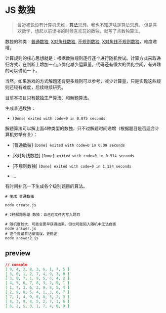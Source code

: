 # JS 数独

> 最近被说没有计算机思维，[算法](https://github.com/f2e-awesome/knowledge#%E7%AE%97%E6%B3%95)思想，我也不知道啥是算法思想。
> 但是喜欢数学，想起以前读书的时候喜欢玩的数独，就写了点数独算法。

数独的种类：[普通数独](http://www.cn.sudokupuzzle.org/), [X对角线数独](https://shudu.one/x-sudoku.php), [不规则数独](https://shudu.one/jigsaw-sudoku.php), [X对角线不规则数独](https://shudu.one/jigsaw-x-sudoku.php)，难度递增。

计算规则的核心思想就是：根据数独规则逐行逐个进行随机尝试。计算方式采取递归方式，在判断上增加一点点优化减少运算量。代码还有很大的优化空间，有兴趣的可以讨论一下。

当然，如果游戏的方式解题还有更多规则可以参考，减少计算量，只是实现这些规则还较有难度，后续继续研究。

目前本项目只有数独生产算法、和解题算法。

生成普通数独：

* `[Done] exited with code=0 in 0.075 seconds`

解题算法可以解上面4种类型的数独，只不过解题时间递增（根据题目是否适合计算机穷举有关）：

* [普通数独] `[Done] exited with code=0 in 0.09 seconds`

* [X对角线数独] `[Done] exited with code=0 in 0.514 seconds`

* [不规则数独] `[Done] exited with code=0 in 1.124 seconds`

* ...

有时间补充一下生成各个级别题目的算法。

```shell
# 生成 普通数独

node create.js

# 2种解题思路 数独：自己在文件内写入题目

# 随机度较大，可能会更早获得结果，但也可能陷入随机中无法自拔
node answer.js
# 逐个尝试并记录错误，更稳定
node answer2.js

```

## preview

```JSON
// console
[ 9, 4, 2, 8, 3, 6, 1, 7, 5 ]
[ 5, 6, 1, 2, 7, 4, 9, 3, 8 ]
[ 3, 8, 7, 1, 9, 5, 6, 4, 2 ]
[ 4, 5, 6, 7, 8, 3, 2, 9, 1 ]
[ 1, 7, 3, 6, 2, 9, 8, 5, 4 ]
[ 2, 9, 8, 5, 4, 1, 3, 6, 7 ]
[ 7, 1, 4, 9, 6, 8, 5, 2, 3 ]
[ 8, 3, 9, 4, 5, 2, 7, 1, 6 ]
[ 6, 2, 5, 3, 1, 7, 4, 8, 9 ]

```
